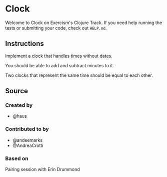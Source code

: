 # Clock

Welcome to Clock on Exercism's Clojure Track.
If you need help running the tests or submitting your code, check out `HELP.md`.

## Instructions

Implement a clock that handles times without dates.

You should be able to add and subtract minutes to it.

Two clocks that represent the same time should be equal to each other.

## Source

### Created by

- @haus

### Contributed to by

- @andeemarks
- @AndreaCrotti

### Based on

Pairing session with Erin Drummond